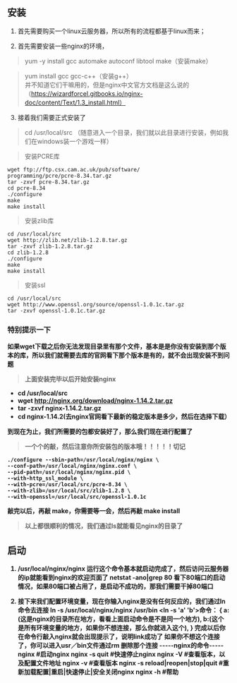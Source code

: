 ## 安装
1. 首先需要购买一个linux云服务器，所以所有的流程都基于linux而来；

2. 首先需要安装一些nginx的环境，
> yum -y install gcc automake autoconf libtool make（安装make）
        
> yum install gcc gcc-c++（安装g++）<br >并不知道它们干嘛用的，但是nginx中文官方文档是这么说的（https://wizardforcel.gitbooks.io/nginx-doc/content/Text/1.3_install.html）
    
3. 接着我们需要正式安装了
>cd /usr/local/src （随意进入一个目录，我们就以此目录进行安装，例如我们在windows装一个游戏一样）

>安装PCRE库
```
wget ftp://ftp.csx.cam.ac.uk/pub/software/
programming/pcre/pcre-8.34.tar.gz 
tar -zxvf pcre-8.34.tar.gz
cd pcre-8.34
./configure
make
make install
```

>安装zlib库
```
cd /usr/local/src
wget http://zlib.net/zlib-1.2.8.tar.gz
tar -zxvf zlib-1.2.8.tar.gz
cd zlib-1.2.8
./configure
make
make install
```

>安装ssl

```
cd /usr/local/src
wget http://www.openssl.org/source/openssl-1.0.1c.tar.gz
tar -zxvf openssl-1.0.1c.tar.gz

```

### 特别提示一下
<b>如果wget下载之后你无法发现目录里有那个文件，基本是是你没有安装到那个版本的库，所以我们就需要去库的官网看下那个版本是有的，就不会出现安装不到问题<b>

>上面安装完毕以后开始安装nginx 
* cd /usr/local/src
* wget http://nginx.org/download/nginx-1.14.2.tar.gz
* tar -zxvf nginx-1.14.2.tar.gz
* cd nginx-1.14.2(去nginx官网看下最新的稳定版本是多少，然后在选择下载）

到现在为止，我们所需要的包都安装好了，那么我们现在进行配置了

>一个个的敲，然后注意你所安装包的版本哦！！！！！切记
```
./configure --sbin-path=/usr/local/nginx/nginx \
--conf-path=/usr/local/nginx/nginx.conf \
--pid-path=/usr/local/nginx/nginx.pid \
--with-http_ssl_module \
--with-pcre=/usr/local/src/pcre-8.34 \
--with-zlib=/usr/local/src/zlib-1.2.8 \
--with-openssl=/usr/local/src/openssl-1.0.1c
```
敲完以后，再敲 make，你需要等一会，然后再敲 make install

> 以上都很顺利的情况，我们通过ls就能看见nginx的目录了


## 启动

1. /usr/local/nginx/nginx 运行这个命令基本就启动完成了，然后访问云服务器的ip就能看到nginx的欢迎页面了
netstat -ano|grep 80 看下80端口的启动情况，如果80端口被占用了，是启动不成功的，那我们需要干掉80端口
    
2. 接下来我们配置环境变量，现在你输入nginx是没有任何反应的，我们通过ln命令去连接
ln -s /usr/local/nginx/nginx  /usr/bin
<ln -s 'a' 'b'>命令：
{
    a:(这是nginx的目录所在地方，看看上面启动命令是不是同一个地方),
    b:(这个是所有环境变量的地方，如果你不想连接，那么你就进入这个),
}
完成以后你在命令行敲入nginx就会出现提示了，说明link成功了
如果你不想这个连接了，你可以进入usr／bin文件通过rm 删除那个连接
-----nginx的命令-----
nginx  #启动nginx
nginx -s quit  #快速停止nginx
nginx -V #查看版本，以及配置文件地址
nginx -v #查看版本
nginx -s reload|reopen|stop|quit   #重新加载配置|重启|快速停止|安全关闭nginx
nginx -h #帮助